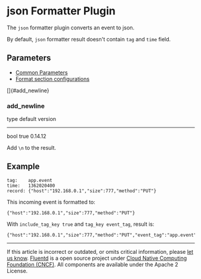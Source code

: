 # json Formatter Plugin

The `json` formatter plugin converts an event to json.

By default, `json` formatter result doesn't contain `tag` and `time`
field.


## Parameters

-   [Common Parameters](/articles/plugin-common-parameters.md)
-   [Format section configurations](/articles/format-section.md)

[]{#add_newline}

### add\_newline

   type   default   version
  ------ --------- ---------
   bool    true     0.14.12

Add `\n` to the result.


## Example

``` {.CodeRay}
tag:    app.event
time:   1362020400
record: {"host":"192.168.0.1","size":777,"method":"PUT"}
```

This incoming event is formatted to:

``` {.CodeRay}
{"host":"192.168.0.1","size":777,"method":"PUT"}
```

With `include_tag_key true` and `tag_key event_tag`, result is:

``` {.CodeRay}
{"host":"192.168.0.1","size":777,"method":"PUT","event_tag":"app.event"}
```


------------------------------------------------------------------------

If this article is incorrect or outdated, or omits critical information,
please [let us know](https://github.com/fluent/fluentd-docs/issues?state=open).
[Fluentd](http://www.fluentd.org/) is a open source project under [Cloud
Native Computing Foundation (CNCF)](https://cncf.io/). All components
are available under the Apache 2 License.

